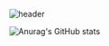 ![header](https://capsule-render.vercel.app/api?type=slice&color=auto&height=150&section=header&text=Welcome!%20I'm%20Yoon%20Johyun&fontSize=30&rotate=15)

![Anurag's GitHub stats](https://github-readme-stats.vercel.app/api?username=porory415&show_icons=true&theme=radical)

